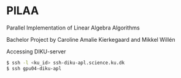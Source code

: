 # PILAA
Parallel Implementation of Linear Algebra Algorithms

Bachelor Project by Caroline Amalie Kierkegaard and Mikkel Willén

Accessing DIKU-server
```bash
$ ssh -l <ku_id> ssh-diku-apl.science.ku.dk
$ ssh gpu04-diku-apl
```